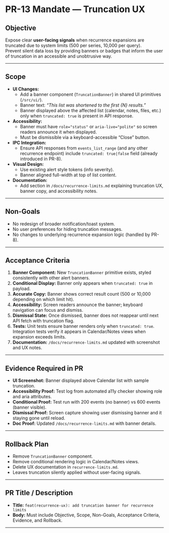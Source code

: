 # PR-13 Mandate — Truncation UX

## Objective
Expose clear **user-facing signals** when recurrence expansions are truncated due to system limits (500 per series, 10,000 per query).  
Prevent silent data loss by providing banners or badges that inform the user of truncation in an accessible and unobtrusive way.

---

## Scope
- **UI Changes:**
  - Add a banner component (`TruncationBanner`) in shared UI primitives (`/src/ui/`).
  - Banner text: *“This list was shortened to the first {N} results.”*
  - Banner displayed above the affected list (calendar, notes, files, etc.) only when `truncated: true` is present in API response.
- **Accessibility:**
  - Banner must have `role="status"` or `aria-live="polite"` so screen readers announce it when displayed.
  - Must be dismissible via a keyboard-accessible “Close” button.
- **IPC Integration:**
  - Ensure API responses from `events_list_range` (and any other recurrence endpoint) include `truncated: true|false` field (already introduced in PR-8).
- **Visual Design:**
  - Use existing alert style tokens (info severity).
  - Banner aligned full-width at top of list content.
- **Documentation:**
  - Add section in `/docs/recurrence-limits.md` explaining truncation UX, banner copy, and accessibility notes.

---

## Non-Goals
- No redesign of broader notification/toast system.  
- No user preferences for hiding truncation messages.  
- No changes to underlying recurrence expansion logic (handled by PR-8).  

---

## Acceptance Criteria
1. **Banner Component:** New `TruncationBanner` primitive exists, styled consistently with other alert banners.  
2. **Conditional Display:** Banner only appears when `truncated: true` in payload.  
3. **Accurate Copy:** Banner shows correct result count (500 or 10,000 depending on which limit hit).  
4. **Accessibility:** Screen readers announce the banner; keyboard navigation can focus and dismiss.  
5. **Dismissal State:** Once dismissed, banner does not reappear until next API fetch with truncation flag.  
6. **Tests:** Unit tests ensure banner renders only when `truncated: true`. Integration tests verify it appears in Calendar/Notes views when expansion exceeds limits.  
7. **Documentation:** `/docs/recurrence-limits.md` updated with screenshot and UX notes.  

---

## Evidence Required in PR
- **UI Screenshot:** Banner displayed above Calendar list with sample truncation.  
- **Accessibility Proof:** Test log from automated a11y checker showing role and aria attributes.  
- **Conditional Proof:** Test run with 200 events (no banner) vs 600 events (banner visible).  
- **Dismissal Proof:** Screen capture showing user dismissing banner and it staying gone until reload.  
- **Doc Proof:** Updated `/docs/recurrence-limits.md` with banner details.  

---

## Rollback Plan
- Remove `TruncationBanner` component.  
- Remove conditional rendering logic in Calendar/Notes views.  
- Delete UX documentation in `recurrence-limits.md`.  
- Leaves truncation silently applied without user-facing signals.  

---

## PR Title / Description
- **Title:** `feat(recurrence-ux): add truncation banner for recurrence limits`  
- **Body:** Must include Objective, Scope, Non-Goals, Acceptance Criteria, Evidence, and Rollback.

---
```
